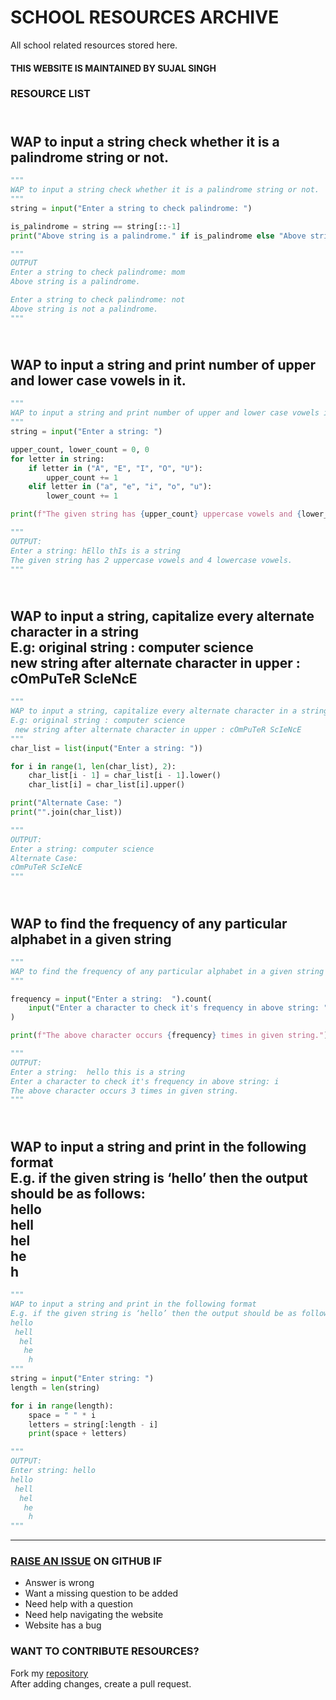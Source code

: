 # SCHOOL RESOURCES ARCHIVE

All school related resources stored here.

#### THIS WEBSITE IS MAINTAINED BY SUJAL SINGH

### RESOURCE LIST

## <br>WAP to input a string check whether it is a palindrome string or not.<br>
```python
"""
WAP to input a string check whether it is a palindrome string or not.
"""
string = input("Enter a string to check palindrome: ")

is_palindrome = string == string[::-1]
print("Above string is a palindrome." if is_palindrome else "Above string is not a palindrome.")

"""
OUTPUT
Enter a string to check palindrome: mom
Above string is a palindrome.

Enter a string to check palindrome: not
Above string is not a palindrome.
"""
```
## <br>WAP to input a string and print number of upper and lower case vowels in it.<br>
```python
"""
WAP to input a string and print number of upper and lower case vowels in it.
"""
string = input("Enter a string: ")

upper_count, lower_count = 0, 0
for letter in string:
    if letter in ("A", "E", "I", "O", "U"):
        upper_count += 1
    elif letter in ("a", "e", "i", "o", "u"):
        lower_count += 1

print(f"The given string has {upper_count} uppercase vowels and {lower_count} lowercase vowels.")

"""
OUTPUT:
Enter a string: hEllo thIs is a string
The given string has 2 uppercase vowels and 4 lowercase vowels.
"""
```
## <br>WAP to input a string, capitalize every alternate character in a string<br>E.g: original string : computer science<br> new string after alternate character in upper : cOmPuTeR ScIeNcE<br>
```python
"""
WAP to input a string, capitalize every alternate character in a string
E.g: original string : computer science
 new string after alternate character in upper : cOmPuTeR ScIeNcE
"""
char_list = list(input("Enter a string: "))

for i in range(1, len(char_list), 2):
    char_list[i - 1] = char_list[i - 1].lower()
    char_list[i] = char_list[i].upper()

print("Alternate Case: ")
print("".join(char_list))

"""
OUTPUT:
Enter a string: computer science
Alternate Case: 
cOmPuTeR ScIeNcE
"""

```
## <br>WAP to find the frequency of any particular alphabet in a given string<br>
```python
"""
WAP to find the frequency of any particular alphabet in a given string
"""

frequency = input("Enter a string:  ").count(
    input("Enter a character to check it's frequency in above string: ")
)

print(f"The above character occurs {frequency} times in given string.")

"""
OUTPUT:
Enter a string:  hello this is a string
Enter a character to check it's frequency in above string: i
The above character occurs 3 times in given string.
"""
```
## <br>WAP to input a string and print in the following format<br>E.g. if the given string is ‘hello’ then the output should be as follows:<br>hello<br> hell<br>  hel<br>   he<br>    h<br>
```python
"""
WAP to input a string and print in the following format
E.g. if the given string is ‘hello’ then the output should be as follows:
hello
 hell
  hel
   he
    h
"""
string = input("Enter string: ")
length = len(string)

for i in range(length):
    space = " " * i
    letters = string[:length - i]
    print(space + letters)

"""
OUTPUT:
Enter string: hello
hello
 hell
  hel
   he
    h
"""

```


---

### [RAISE AN ISSUE](https://github.com/sujaldev/school/issues/new/choose) ON GITHUB IF

- Answer is wrong
- Want a missing question to be added
- Need help with a question
- Need help navigating the website
- Website has a bug

### WANT TO CONTRIBUTE RESOURCES?

Fork my [repository](https://github.com/sujaldev/school) \
After adding changes, create a pull request.

<script src="https://giscus.app/client.js"
        data-repo="sujaldev/school"
        data-repo-id="MDEwOlJlcG9zaXRvcnkzODUzMDMzOTI="
        data-category="Q&A"
        data-category-id="DIC_kwDOFvdDYM4CArKZ"
        data-mapping="pathname"
        data-reactions-enabled="1"
        data-emit-metadata="0"
        data-theme="light"
        data-lang="en"
        crossorigin="anonymous"
        async>
</script>